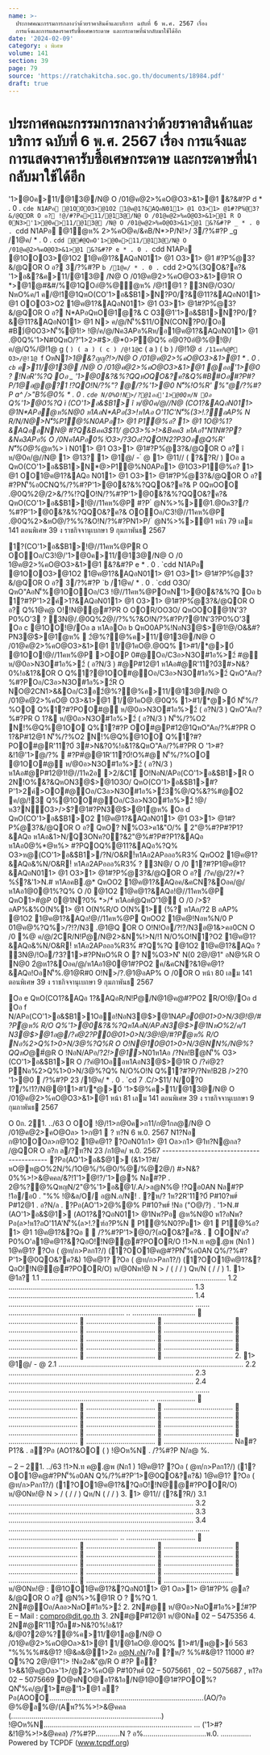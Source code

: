 ```yaml
---
name: >-
  ประกาศคณะกรรมการกลางว่าด้วยราคาสินค้าและบริการ ฉบับที่ 6 พ.ศ. 2567 เรื่อง
  การแจ้งและการแสดงราคารับซื้อเศษกระดาษ และกระดาษที่นำกลับมาใช้ได้อีก
date: '2024-02-09'
category: ง พิเศษ
volume: 141
section: 39
page: 79
source: 'https://ratchakitcha.soc.go.th/documents/18984.pdf'
draft: true
---
```


# ประกาศคณะกรรมการกลางว่าด้วยราคาสินค้าและบริการ ฉบับที่ 6 พ.ศ. 2567 เรื่อง การแจ้งและการแสดงราคารับซื้อเศษกระดาษ และกระดาษที่นำกลับมาใช้ได้อีก

'1>@0ค>11/@13@/N@ O /01@ค@2>%คO@O3>&1>@1 &?&#?P d * . 0 . `cde N1APอ @1OOO3>@1O2 1@ค@1?&AQอN011> @1 O3>1> @1#?P%ํ@3?&/@QOR O อ? !@/#?Pค>11/@13@/N@ O /01@ค@2>%คO@O3>&1>@1 R O 0N3>'1>@0ค>11/@13@ /N@ O /01@ค@2>%คO@O3>&1>@1 &?&#?P _ * . 0 . `cdd N1APอ @1ํ@ห% 2>%คO@ค/&คB/N*>P/N!>/ 3/?%#?P _g /1@ค/ * . 0 . `cdd @#ํ@QหO'1>@0ค>11/@13@/N@ O /01@ค@2>%คO@O3>&1>@1 &?&#?P e * . 0 . `cdd N1APอ @1OOO3>@1O2 1@ค@1?&AQอN011> @1 O3>1> @1 #?P%ํ@3?&/@QOR O อ? 3/?%#?P `b /1@ค/ * . 0 . `cdd 2>Q%(3QO&?ค?& '1>อ&?&ค>11/@13@ /N@ O /01@ค@2>%คO@O3>&1>@1R O *>@1@#&#/%@1QOอํ@%@ํ@ห% /@!1@1 ? 3N@/O3O/ NหO%ค/1 ค/@!1@1QหO(CO'1>อ&$B1>N?P0/?&@11?&AQอN011> @1 OOO3>O2 1@ค@1?&AQอN011> @1 O3>1> @1#?P%ํ@3?&/@QOR O อ? N*APอQหO@1ํ@?& C O3@1'1>อ&$B1>N?P0/?&@11?&AQอN011> @1 N> ค/@/N'็%$11/ON(CON?P0/Oอ #B)่@0O3>N'็%@1!> !@/ค/@/Nค3APอ%Rห/อ1@ค@1?&AQอN011> @1 .@0Q%'1>N#0QหO/?'1>2>#$>.@*0>P@Q% อ@0?0อํ@%@!@/ค/@/Q%/@!1@ g ( ` ) ( a ) ( c ) /@!1@ `c ( a ) ( b ) /@!1@ `d /11คห%@P O3>/@!1@ `f OหN*1>1@&?ญญ?!>/N@ O /01@ค@2>%คO@O3>&1>@1 * . 0 . `cb` ค>11/@13@ /N@ O /01@ค@2>%คO@O3>&1>@1 @ออ'1>@0 ? !NอR'%?Q Oอ _ '1>@0&?&%?QQหOQO&?ค?&Q%#B#Oอ#?P#?P/1@อ@@?1 !?QO!N/?%"? @/?%'1>@0 N'็%!O%R' %"@/?%#?P a^ />"B%@0% * . 0 . `cde N/O%O!N>/?@1ออ'1>@0Qห/N Oอ ` Q%'1>@0%?Q ì (CO'1>อ&$B1> î ห/@0ค/@//N@ (CO1?&AQอN011> @1N*APอํ@ห%N@0 ห1AอN*APอ(3>!ห1Aอ O'11C'N'็%(3>!.?์อAP% N R/N/N@>N'็%P1@%N0APอ1> @1 P1@%อ? 1> @1 1O@%1?&AQออNN@ #?Q&Bคค3$11/ @O3>%>!>&Bคค3 ห1Aอ1"N1N#?P?&Nค3APอ% O /0Nค1APอ0%!์O3>/?3Oอ!?QO!N2?P3Oอ@Q%R' N'็%0@%*@ห%> ì N011> @1 O3>1> @1#?P%ํ@3?&/@QOR O อ? î ห/@0ค/@//N@ 1> @13? 1> @1@/ - ํ @ 1> @11// ( ?&?R/ ) Oอ a QหO(CO'1>อ&$B1>N*@>P1@%N0APอ1> @1O3>P1@%อ? 1> @1 OO1@ค@1?&AQอ N011> @1 O3>1> @1#?P%ํ@3?&/@QOR O อ? #?PN'็%อ0CNQ%/?%#?P'1>@0&?&%?QQO&?ค?& P 0QหOOO .@0Q%2@/2>&/?%!?QO!N/?%#?P'1>@0&?&%?QQO&?ค?& QหO(CO'1>อ&$B1>!@//11คห%@P #?P ํ @N%>%>@1.@0ห3?/?%#?P'1>@0&?&%?QQO&?ค?& OOOอ/C3!@//11คห%@P .@0Q%2>&หO@/?%%?&O!N/?%#?PN1>P/ ํ @N%>%>@1 หน้า 79 เลม 141 ตอนพิเศษ 39 ง ราชกิจจานุเบกษา 9 กุมภาพันธ 2567

1?(CO'1>อ&$B1>!@//11คห%@PR O OOOอ/C3!@/'1>@0ค>11/@13@/N@ O /0 1@ค@2>%คO@O3>&1>@1 &?&#?P e * . 0 . `cdd N1APอ @1OOO3>@1O2 1@ค@1?&AQอN011> @1 O3>1> @1#?P%ํ@3?&/@QOR O อ? 3/?%#?P `b /1@ค/ * . 0 . `cdd O3O/ QหO"AอN'็%@1OOOอ/C3 !@//11คห%@POหN'1>@0&?&%?Q Oอ b 1?#?P'1>2ค์>1?&AQอN011> @1 O3>1> @1#?P%ํ@3?&/@QOR O อ? Q%1@ค@ O!!N@@#?PR O OOR/OO3O/ QหOOO@1N'3?P0%O'3 ? 3N@/.@0Q%2@//?%%?&O!N/?%#?P/?@1N'3?P0%O'3 Oอ c @1OO!@/Oอ a ห1AอOอ b QหO0AP%!NอN3@$>@1!@/O&&#?PN3@$>@1ํ@ห%  2ํ@%?@%ค>11/@13@/N@ O /01@ค@2>%คO@O3>&1>@1 1/@1คO@.@0Q% 1>#1/*@>0์ @1OO!@//11คห%@P >OOP 0#@Oอ/C3อ>N3O#1อ%>2์ #@ ห/@0อ>N3O#1อ%>2์ ( อ?N/3 ) #@P#12@1 ห1Aอ#@R'11?0์3#>N&?0%!อ&1?&OR O Q%1?@1OO#@Oอ/C3อ>N3O#1อ%>2์ QหO"Aอ/?%#?POอ/C3อ>N3O#1อ%>2์R O NO@2CN1>&&Oอ/C3อ2ํ@%?@%ค>11/@13@/N@ O /01@ค@2>%คO@ O3>&1>@1 1/@1คO@.@0Q% 1>#1/*@>0์ N'็%/?%OO Q%1?#?POO#@ ห/@0อ>N3O#1อ%>2์ ( อ?N/3 ) QหO"Aอ/?%#?PR O 1?& ห/@0อ>N3O#1อ%>2์ ( อ?N/3 ) N'็%/?%O2 N!%@Q%@1OO Q%1?#?P OO#@P#12@1QหO"Aอ/?%#?PR O 1?&P#12@1 N'็%/?%O2 N!%@Q%@1OO Q%1?#?POO#@R'11?0์ 3#>N&?0%!อ&1?&QหO"Aอ/?%#?PR O '1>#?&!1@'1>ํ@/?%  #?P#ํ@@1R'11?0์!O%#@ N'็%/?%OO @1OO#@ ห/@0อ>N3O#1อ%>2์ ( อ?N/3 ) ห1Aอ#@P#12@1!@//11ค2อ >2/&C1์ O!NอN/APอ(CO'1>อ&$B1>R O 2N!O%&?&QหON3@$>@1O3O/ QหO(CO'1>อ&$B1>#?P'1>2ค์>OO#@Oอ/C3อ>N3O#1อ%>2์3%@/Q%&?%#@O2 ค/@/!3 Q%@1OO#@Oอ/C3อ>N3O#1อ%>2์ !@/ห3?N์O3>/>$?@1#?PN3@$>@1ํ@ห% Oอ d QหO(CO'1>อ&$B1>O2 1@ค@1?&AQอN011> @1 O3>1> @1#?P%ํ@3?&/@QOR O อ? QหO? N%O3>ค1&"O/%  2"@%#?P#?P1?&AQอ ห1Aอ&1>N/Q3ONค?0?&2"@%#?P#?P1?&AQอ ห1Aอ0@%*@ห%> #?PQOQ%@11?&AQอ%?Q% O3>ห@(CO'1>อ&$B1>/?N/O&R!์ห1Aอ2APอออ%R3%์ QหOO2 1@ค@1?&AQอ&%N/O&R!์ ห1Aอ2APอออ%R3%์ ? 3N@/ O /0 1?#?P1@ค@1?&AQอN011> @1 O3>1> @1#?P%ํ@3?&/@QOR O อ? /?ค/@/2?/*?%$์?&'1>N.# ห1AอคB.@* QหOO2 1@ค@1?&AQอค/&คCN?&Oอค/@/ห1Aอ1@0@1%?Q% O /0 @1O2 1@ค@1?&AQอ!@//11คห%@P QหO1>#ํ@P 0@1N?0% *>/*์ ห1Aอ#ํ@QหO'1@ O /0 />$?อAP%&%O(N%1> @1 O(N%R/O O(N%1> (%? ห1Aอ/?2 B อAP% @1O2 1@ค@1?&AQอ!@//11คห%@P QหOO2 1@ค@!Nอห%N/0 P 01@ค@%?Q%>/?!?/N3 .@1@Q OR O O!N!Oอ/?!?/N3อ@1&>คอ0CN O /0 %@ ค/@/2CR/N!Pํ@/N@2>&N%!>N/!1 N/O%O!N1?O2 1@ค@1?&AQอ&%N/O&R!์ ห1Aอ2APอออ%R3%์ #?Q%?Q @1O2 1@ค@1?&AQอ ? 3N@/!Oอ/?3?1>#?PNหO%R O ? N%O3>N'ิ N(0 2@/@1" อN@%R O N@0 2ํ@ห1?&Oอค/@/ห1Aอ1@0@1#?PO2 ค/&คCN?&1@ค@1?&AQอ!OอN'็%.@1@R#0 O!N>/?.@1@อAP% O /0OR O หน้า 80 เลม 141 ตอนพิเศษ 39 ง ราชกิจจานุเบกษา 9 กุมภาพันธ 2567

Oอ e QหO(CO1?&AQอ 1?&AQอR/N!Pํ@/N@1@ค@#?PO2 R/O!@/Oอ d Oอ f N/APอ(CO'1>อ&$B1>1Oออ!NอN3@$>@1N*APอ0@01>0>N/3@!@/#?Pํ@ห% R/O Q%'1>@0&?&%?Qห1AอN/APอN3@$>@1NหO%2/ค/1 N3@$>@1อ@/?คํ@2?P0@01>0>N/3@!@/#?Pํ@ห% R/O Nอ%2>Q%1>0>N/3@%?Q%R O O!N@10@01>0>N/3@NN%/N@%?QQหO*@#ํ@R O !NอN/APอ/?*2!>@1์*>N01ห1Aอ /?Nห!Bํ@N'็% O3>(CO'1>อ&$B1>R O /?คํ@1Oออห1AอN3@$>@1R O /?คํ@2?PNอ%2>Q%1>0>N/3@%?Q% N/O%O!N Q%1?#?P/?Nห!B2B />2?0 '1>@0  /?%#?P 23 /1@ค/ * . 0 . `cd 7 .C/>$11/ N/0?0 1?/%!1?/N@@11>#1/*@>0์ '1>$@%ค>11/@13@/N@ O /01@ค@2>%คO@O3>&1>@1 หน้า 81 เลม 141 ตอนพิเศษ 39 ง ราชกิจจานุเบกษา 9 กุมภาพันธ 2567

O 0ก. 21. ../63 O OO !@/!1>ก@0ค>ก11/ก@1กล@/N@ O /01@ค@2>คO@Oล> 1>ก@1  ? ท?N 6 พ.0. 2567 N1?Nอ ก@1OOOล>ก@1O2 1@ค@1? ?OอN01ก1> @1 Oล>ก1> @1ท?N@กล? /@QOR O อ?ก ล/?ท?N 23 /ก1@ค/ พ.0. 2567 ------------------------------------------ ?Pอ(AO'1>อ&$@1> (&1>1?#/หO@ห@O%2N/%/1O@%/%@0/%@/%@2@/) #>N&?0%%>!>&@คคล/&?!1'1>@!?/'1>@% Nล#?P . 2@%?@%QหญN/2"@%'1>อ&@1/.A/>ล@N%@ !?Qอ0AN Nล#?P !1อ/อ0 . "%% !@&ล/O/ อ@N.อ/N! . ?ห/? 1ห?2R'11?0์ P#10?พ#์ P#12@1 . อ?N/ล . ?Pอ(AO'1>2@%@% P#10?พ#์ !Nอ ("O@/?) . '1>N.#(AO'1>อ&$@1> (AO1?&?QอN011> @1Nพ?Pอ @ห%N@0 ห1?อNพ?Pอ(ล>!ห1?อO'11A'N'็%(ล>!.?ฑ์อ?P%N  P1@%N0?Pอ1> @1  P1@%อ? 1> @1 1@ค@1?&?Qอ   /?%#?P'1>@0/?(ลQO&?ค?& .  OON'ล?P0%O'ล1@ค@1?&?QอO!!N@@#?POOR/O !1>N.ท ค@.@พ (Nก1 ) 1@ค@1? ?Oอ ( @ท/ก>Pลก1?/) (1?OO1@ค@#?PN'็%อ0AN Q%/?%#?P'1>@0QO&?ค?&) 1@ค@1? ?Oอ ( @ท/ก>Pลก1?/) (1?OO1@ค@1?&?QอO!!N@@#?POOR/O) ห/@0Nห!@ N > / ( / / ) Qห/N ( / / ) 1. 1> @1ล? 1.1 ........................................................................................... 1.2 ........................................................................................... 1.3 ........................................................................................... 1.4 ........................................................................................... ....... ......................................................... .. ...............................  ..................................  ..................................  ..................................  ..................................  ..................................  ..................................  ..................................  ..................................  ..................................  ..................................  ..................................  ..................................  ..................................  ..................................  .................................. 2. 1> @1@/ - @ 2.1 ........................................................................................... 2.2 ........................................................................................... 2.3 ........................................................................................... 2.4 ........................................................................................... ....... ..................................................................... .. ...................  ..................................  ..................................  ..................................  ..................................  ..................................  ..................................  ..................................  ..................................  ..................................  ..................................  ..................................  ..................................  ..................................  ..................................  .................................. Nล#?P1?& . ล?Pอ (AO1?&OO ( ) !@Oห%N . /?%#?P N/ล@ %.

– 2 – 21. ../63 !1>N.ท ค@.@พ (Nก1 ) 1@ค@1? ?Oอ ( @ท/ก>Pลก1?/) (1?OO1@ค@#?PN'็%อ0AN Q%/?%#?P'1>@0QO&?ค?&) 1@ค@1? ?Oอ ( @ท/ก>Pลก1?/) (1?OO1@ค@1?&?QอO!!N@@#?POOR/O) ห/@0Nห!@ N > / ( / / ) Qห/N ( / / ) 3. 1> @11// (?&?R/) 3.1 ........................................................................................... 3.2 ........................................................................................... 3.3 ........................................................................................... 3.4 ........................................................................................... ....... ...................................................... .. ..................................  ..................................  ..................................  ..................................  ..................................  ..................................  ..................................  ..................................  ..................................  ..................................  ..................................  ..................................  ..................................  ..................................  ..................................  .................................. ห/@0Nห!@ : @1OO1@ค@1?&?QอN011> @1 Oล>1> @1#?P% @ล?&/@QOR O อ? @N%>%@1R O ? %?Q 1. 2N#@Oอ/Aลอ>NลO#1อ%>2์ 2. 2N#@ ห/@0อ>NลO#1อ%>2์#?P E – Mail : compro@dit.go.th 3. 2N#@P#12@1 ห/@0Nล 02 – 5475356 4. 2N#@R'11?0์ล#>N&?0%!อ&1?&/@0?2@%?@%ค>11/@1ล@/N@ O /01@ค@2>%คO@Oล>&1>@1 1/@1คO@.@0Q% 1>#1/พ@>0์ 563 "%%%%#&@1? !@&ล&@1>2อ อ@N.อN/?อ ?ห/? %%#&@1? 11000 #?Q%?Q 2@/@1"!> !Nอ2อ&"@/R O #?P อ? 1>&&1@ค@Oล>'1>/@2>%คO@ P#10?พ#์ 02 – 5075661 , 02 – 5075687 , ห1?อ 02 – 5075669 O@พNO@อ1?&1อ/N@1@0@1#?POO%?QN'็%ค/@/1>#@'1>@1 ล?Pอ(AOOO............................................................................(AO/?อ @%@ล%@/(Aพ?%%>!>&@คคล (..........................................................................) !@Oห%N......................................................................... ... ('1>#?&!1@%>!>&@คคล) /?%#?P............N ? อ%...............................พ.0. ............... Powered by TCPDF (www.tcpdf.org)
